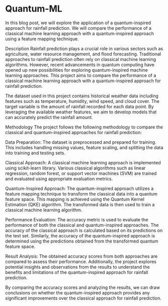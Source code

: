 # Quantum-ML
In this blog post, we will explore the application of a quantum-inspired approach for rainfall prediction. We will compare the performance of a classical machine learning approach with a quantum-inspired approach using a feature mapping technique.

Description
Rainfall prediction plays a crucial role in various sectors such as agriculture, water resource management, and flood forecasting. Traditional approaches to rainfall prediction often rely on classical machine learning algorithms. However, recent advancements in quantum computing have opened up new possibilities for exploring quantum-inspired machine learning approaches. This project aims to compare the performance of a classical machine learning approach with a quantum-inspired approach for rainfall prediction.

The dataset used in this project contains historical weather data including features such as temperature, humidity, wind speed, and cloud cover. The target variable is the amount of rainfall recorded for each data point. By leveraging the available weather features, we aim to develop models that can accurately predict the rainfall amount.

Methodology
The project follows the following methodology to compare the classical and quantum-inspired approaches for rainfall prediction:

Data Preparation: The dataset is preprocessed and prepared for training. This includes handling missing values, feature scaling, and splitting the data into training and testing sets.

Classical Approach: A classical machine learning approach is implemented using scikit-learn library. Various classical algorithms such as linear regression, random forest, or support vector machines (SVM) are trained and evaluated using appropriate evaluation metrics.

Quantum-Inspired Approach: The quantum-inspired approach utilizes a feature mapping technique to transform the classical data into a quantum feature space. This mapping is achieved using the Quantum Kernel Estimation (QKE) algorithm. The transformed data is then used to train a classical machine learning algorithm.

Performance Evaluation: The accuracy metric is used to evaluate the performance of both the classical and quantum-inspired approaches. The accuracy of the classical approach is calculated based on its predictions on the test set. Similarly, the accuracy of the quantum-inspired approach is determined using the predictions obtained from the transformed quantum feature space.

Result Analysis: The obtained accuracy scores from both approaches are compared to assess their performance. Additionally, the project explores potential insights and observations from the results to understand the benefits and limitations of the quantum-inspired approach for rainfall prediction.

By comparing the accuracy scores and analyzing the results, we can draw conclusions on whether the quantum-inspired approach provides any significant improvements over the classical approach for rainfall prediction.
